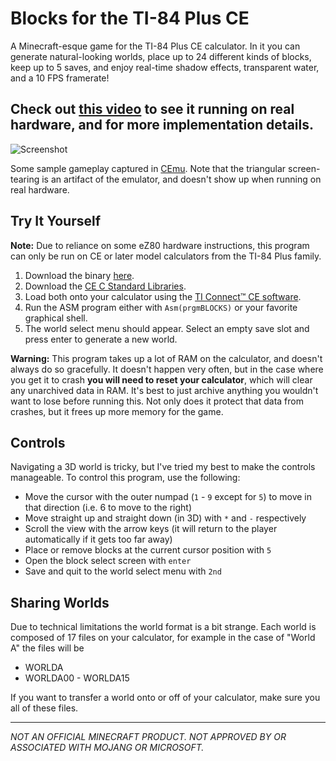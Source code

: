 # Blocks for the TI-84 Plus CE

A Minecraft-esque game for the TI-84 Plus CE calculator. In it you can generate natural-looking worlds, place up to 24 different kinds of blocks, keep up to 5 saves, and enjoy real-time shadow effects, transparent water, and a 10 FPS framerate!

 ## Check out [this video](https://www.youtube.com/watch?v=Bj9CiMO66xk) to see it running on real hardware, and for more implementation details.

![Screenshot](Screenshot.png)

Some sample gameplay captured in [CEmu](https://ce-programming.github.io/CEmu/). Note that the triangular screen-tearing
is an artifact of the emulator, and doesn't show up when running on real hardware.


## Try It Yourself

**Note:** Due to reliance on some eZ80 hardware instructions, this program can only be run on CE or later model calculators from the TI-84 Plus family.

1. Download the binary [here](bin/BLOCKS.8xp).
2. Download the [CE C Standard Libraries](https://github.com/CE-Programming/libraries/releases/tag/v11.2).
3. Load both onto your calculator using the [TI Connect™ CE software](https://education.ti.com/en/products/computer-software/ti-connect-ce-sw).
4. Run the ASM program either with `Asm(prgmBLOCKS)` or your favorite graphical shell.
5. The world select menu should appear. Select an empty save slot and press enter to generate a new world.

**Warning:** This program takes up a lot of RAM on the calculator, and doesn't always do so gracefully. It doesn't happen very often, but in the case where you get it to crash **you will need to reset your calculator**, which will clear any unarchived data in RAM. It's best to just archive anything you wouldn't want to lose before running this. Not only does it protect that data from crashes, but it frees up more memory for the game.

## Controls

Navigating a 3D world is tricky, but I've tried my best to make the controls manageable. To control this program, use the following:

- Move the cursor with the outer numpad (`1` - `9` except for `5`) to move in that direction (i.e. 6 to move to the right)
- Move straight up and straight down (in 3D) with `*` and `-` respectively
- Scroll the view with the arrow keys (it will return to the player automatically if it gets too far away)
- Place or remove blocks at the current cursor position with `5`
- Open the block select screen with `enter`
- Save and quit to the world select menu with `2nd`

## Sharing Worlds

Due to technical limitations the world format is a bit strange. Each world is composed of 17 files on your calculator, for example in the case of "World A" the files will be

- WORLDA
- WORLDA00 - WORLDA15

If you want to transfer a world onto or off of your calculator, make sure you all of these files.

---

*NOT AN OFFICIAL MINECRAFT PRODUCT. NOT APPROVED BY OR ASSOCIATED WITH MOJANG OR MICROSOFT.* 
